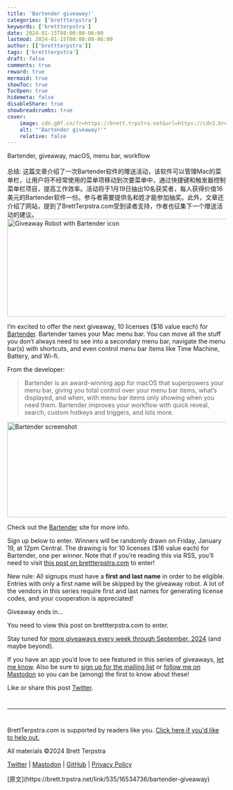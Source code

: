 ```yaml
---
title: 'Bartender giveaway!'
categories: ['brettterpstra']
keywords: ['brettterpstra']
date: 2024-01-15T08:00:00-06:00
lastmod: 2024-01-15T08:00:00-06:00
author: [['brettterpstra']]
tags: ['brettterpstra']
draft: false 
comments: true
reward: true 
mermaid: true 
showToc: true 
TocOpen: true 
hidemeta: false 
disableShare: true 
showbreadcrumbs: true 
cover:
    image: cdn.g0f.cn/?r=https://brett.trpstra.net&url=https://cdn3.brettterpstra.com/uploads/2023/09/giveaway-bartender2024-rb.jpg
    alt: "'Bartender giveaway!'"
    relative: false
---
```


<div>

<div> Bartender, giveaway, macOS, menu bar, workflow
<br/><br/>总结: 这篇文章介绍了一次Bartender软件的赠送活动，该软件可以管理Mac的菜单栏，让用户将不经常使用的菜单项移动到次要菜单中，通过快捷键和触发器控制菜单栏项目，提高工作效率。活动将于1月19日抽出10名获奖者，每人获得价值16美元的Bartender软件一份。参与者需要提供名和姓才能参加抽奖。此外，文章还介绍了网站，提到了BrettTerpstra.com受到读者支持，作者也征集下一个赠送活动的建议。 <div>
<noscript class="loading-lazy">
<source media="(max-width: 640px)"/>
<source type="image/webp"/>
<source/>
<img alt="Giveaway Robot with Bartender icon" class="aligncenter" height="226" src="cdn.g0f.cn/?r=https://brett.trpstra.net&url=https://cdn3.brettterpstra.com/uploads/2023/09/giveaway-bartender2024-rb.jpg" title="Giveaway Robot with Bartender icon" width="800"/>
</noscript>
<p>I’m excited to offer the next giveaway, 10 licenses ($16 value each) for <a href="https://www.macbartender.com/">Bartender</a>. Bartender tames your Mac menu bar. You can move all the stuff you don’t always need to see into a secondary menu bar, navigate the menu bar(s) with shortcuts, and even control menu bar items like Time Machine, Battery, and Wi-fi.</p>
<p>From the developer:</p>
<blockquote>
<p>Bartender is an award-winning app for macOS that superpowers your menu bar, giving you total control over your menu bar items, what’s displayed, and when, with menu bar items only showing when you need them. Bartender improves your workflow with quick reveal, search, custom hotkeys and triggers, and lots more.</p>
</blockquote>
<noscript class="loading-lazy">
<source media="(max-width: 640px)"/>
<source type="image/webp"/>
<source/>
<img alt="Bartender screenshot" class="aligncenter" height="220" src="cdn.g0f.cn/?r=https://brett.trpstra.net&url=https://cdn3.brettterpstra.com/uploads/2023/09/Bartender-screenshot.jpg" title="Bartender screenshot" width="617"/>
</noscript>
<p>Check out the <a href="https://www.macbartender.com/">Bartender</a> site for more info.</p>
<p>Sign up below to enter. Winners will be randomly drawn on Friday, January 19, at 12pm Central. The drawing is for 10 licenses ($16 value each) for Bartender, one per winner. Note that if you’re reading this via RSS, you’ll need to visit <a href="https://brettterpstra.com/2024/01/15/bartender-giveaway">this post on brettterpstra.com</a> to enter!</p>
<p>New rule: All signups must have a <strong>first and last name</strong> in order to be eligible. Entries with only a first name will be skipped by the giveaway robot. A lot of the vendors in this series require first and last names for generating license codes, and your cooperation is appreciated!</p>
<div class="btcountdownwrapper">
<p class="btcountdowncaption">Giveaway ends in...</p>
<div class="btcountdown"><time datetime="2024-01-19T12:00:00-06:00"></time></div></div>
<p>You need to view this post on brettterpstra.com to enter.</p>
<p>Stay tuned for <a href="https://brettterpstra.com/giveaways/upcoming/" title="Upcoming Giveaways - BrettTerpstra.com">more giveaways every week through September, 2024</a> (and maybe beyond).</p>
<p>If you have an app you’d love to see featured in this series of giveaways, <a href="https://brettterpstra.com/contact/">let me know</a>. Also be sure to <a href="https://brettterpstra.com/subscribe/">sign up for the mailing list</a> or <a href="https://nojack.easydns.ca/@ttscoff/">follow me on Mastodon</a> so you can be (among) the first to know about these!</p>
<p>Like or share this post <a class="twitter" href="https://twitter.com/intent/tweet?original_referer=https%3A%2F%2Fbrettterpstra.com%2F2024%2F01%2F15%2Fbartender-giveaway%2F&amp;text=Bartender+giveaway%21&amp;url=https%3A%2F%2Fbrettterpstra.com%2F2024%2F01%2F15%2Fbartender-giveaway%2F&amp;via=ttscoff" rel="nofollow" target="_blank" title="Tweet this post">Twitter</a>.</p>
<hr style="margin: 40px 0;"/>
<p>BrettTerpstra.com is supported by readers like you. <a href="https://brettterpstra.com/support/">Click here if you'd like to help out.</a></p>
<p class="copyright">All materials ©2024 Brett Terpstra</p>
<p><a href="https://twitter.com/ttscoff" rel="me">Twitter</a> | <a href="https://nojack.easydns.ca/@ttscoff" rel="me">Mastodon</a> | <a href="https://github.com/ttscoff">GitHub</a> | <a href="https://brettterpstra.com/legal/privacy.html">Privacy Policy</a></p><img height="1" src="cdn.g0f.cn/?r=https://brett.trpstra.net&url=https://brett.trpstra.net/link/535/16534736.gif" width="1"/>
</div></div>
</div>

<div>
[原文](https://brett.trpstra.net/link/535/16534736/bartender-giveaway)
</div>

